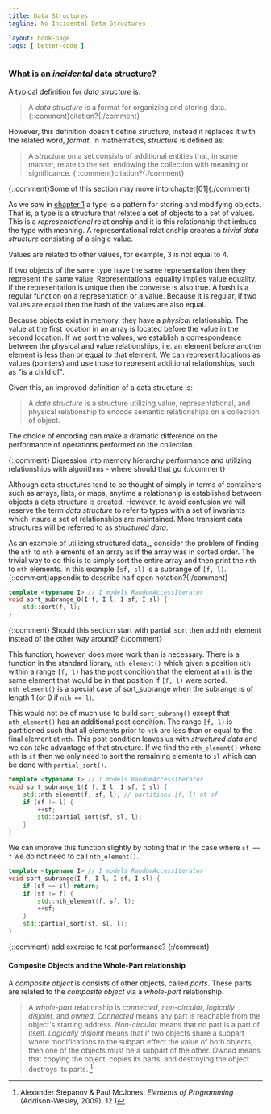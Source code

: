 ```yaml
---
title: Data Structures
tagline: No Incidental Data Structures

layout: book-page
tags: [ better-code ]
---
```


### What is an _incidental_ data structure?

A typical definition for _data structure_ is:

> A _data structure_ is a format for organizing and storing data. {::comment}citation?{:/comment}

However, this definition doesn't define _structure_, instead it replaces it with the related word, _format_. In mathematics, _structure_ is defined as:

> A _structure_ on a set consists of additional entities that, in some manner, relate to the set, endowing the collection with meaning or significance. {::comment}citation?{:/comment}

{::comment}Some of this section may move into chapter[01]{:/comment}

As we saw in [chapter 1](01-types) a type is a pattern for storing and modifying objects. That is, a type is a structure that relates a set of objects to a set of values. This is a _representational_ relationship and it is this relationship that imbues the type with meaning. A representational relationship creates a _trivial data structure_ consisting of a single value.

Values are related to other values, for example, 3 is not equal to 4.

If two objects of the same type have the same representation then they represent the same value. Representational equality implies value equality. If the representation is unique then the converse is also true. A hash is a regular function on a representation or a value. Because it is regular, if two values are equal then the hash of the values are also equal.

Because objects exist in memory, they have a _physical_ relationship. The value at the first location in an array is located before the value in the second location. If we sort the values, we establish a correspondence between the physical and value relationships, i.e. an element before another element is less than or equal to that element. We can represent locations as values (pointers) and use those to represent additional relationships, such as "is a child of".

Given this, an improved definition of a data structure is:

> A _data structure_ is a structure utilizing value, representational, and physical relationship to encode semantic relationships on a collection of object.

The choice of encoding can make a dramatic difference on the performance of operations performed on the collection.

{::comment} Digression into memory hierarchy performance and utilizing relationships with algorithms - where should that go {:/comment}

Although data structures tend to be thought of simply in terms of containers such as arrays, lists, or maps, anytime a relationship is established between objects a data structure is created. However, to avoid confusion we will reserve the term _data structure_ to refer to types with a set of invariants which insure a set of relationships are maintained. More transient data structures will be referred to as _structured data_.

As an example of utilizing structured data_, consider the problem of finding the `nth` to `mth` elements of an array as if the array was in sorted order. The trivial way to do this is to simply sort the entire array and then print the `nth` to `mth` elements. In this example `[sf, sl)` is a subrange of `[f, l)`. {::comment}appendix to describe half open notation?{:/comment}

~~~ C++
template <typename I> // I models RandomAccessIterator
void sort_subrange_0(I f, I l, I sf, I sl) {
    std::sort(f, l);
}
~~~

{::comment} Should this section start with partial_sort then add nth_element instead of the other way around? {:/comment}

This function, however, does more work than is necessary. There is a function in the standard library, `nth_element()` which given a position `nth` within a range `[f, l)` has the post condition that the element at `nth` is the same element that would be in that position if `[f, l)` were sorted. `nth_element()` is a special case of sort_subrange when the subrange is of length 1 (or 0 if `nth == l`).

This would not be of much use to build `sort_subrang()` except that `nth_element()` has an additional post condition. The range `[f, l)` is partitioned such that all elements prior to `nth` are less than or equal to the final element at `nth`. This post condition leaves us with _structured data_ and we can take advantage of that structure. If we find the `nth_element()` where `nth` is `sf` then we only need to sort the remaining elements to `sl` which can be done with `partial_sort()`.

~~~ C++
template <typename I> // I models RandomAccessIterator
void sort_subrange_1(I f, I l, I sf, I sl) {
    std::nth_element(f, sf, l); // partitions [f, l) at sf
    if (sf != l) {
        ++sf;
        std::partial_sort(sf, sl, l);
    }
}
~~~

We can improve this function slightly by noting that in the case where `sf == f` we do not need to call `nth_element()`.

~~~ C++
template <typename I> // I models RandomAccessIterator
void sort_subrange(I f, I l, I sf, I sl) {
    if (sf == sl) return;
    if (sf != f) {
        std::nth_element(f, sf, l);
        ++sf;
    }
    std::partial_sort(sf, sl, l);
}
~~~

{::comment} add exercise to test performance? {:/comment}

#### Composite Objects and the Whole-Part relationship

A _composite object_ is consists of other objects, called _parts_. These parts are related to the _composite object_ via a _whole-part_ relationship.

> A _whole-part_ relationship is _connected_, _non-circular_, _logically disjoint_, and _owned_. _Connected_ means any part is reachable from the object's starting address. _Non-circular_ means that no part is a part of itself. _Logically disjoint_ means that if two objects share a subpart where modifications to the subpart effect the value of both objects, then one of the objects must be a subpart of the other. _Owned_ means that copying the object, copies its parts, and destroying the object destroys its parts. [^eop]

[^eop]:
    Alexander Stepanov & Paul McJones. _Elements of Programming_ (Addison-Wesley, 2009), 12.1

